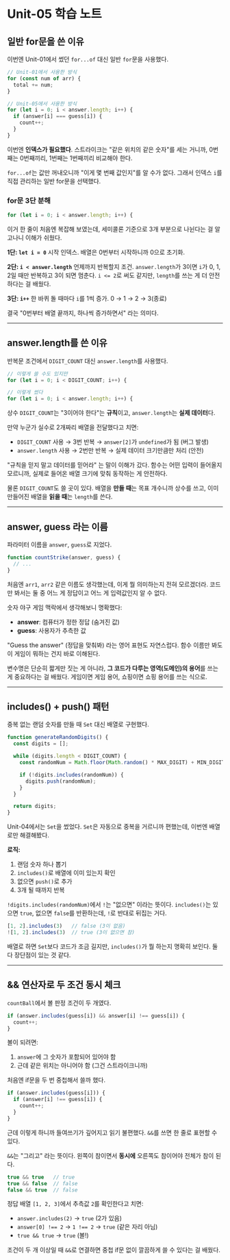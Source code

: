 # Unit-05 학습 노트

## 일반 for문을 쓴 이유

이번엔 Unit-01에서 썼던 `for...of` 대신 일반 `for`문을 사용했다.

```js
// Unit-01에서 사용한 방식
for (const num of arr) {
  total += num;
}

// Unit-05에서 사용한 방식
for (let i = 0; i < answer.length; i++) {
  if (answer[i] === guess[i]) {
    count++;
  }
}
```

이번엔 **인덱스가 필요했다**. 스트라이크는 "같은 위치의 같은 숫자"를 세는 거니까, 0번째는 0번째끼리, 1번째는 1번째끼리 비교해야 한다.

`for...of`는 값만 꺼내오니까 "이게 몇 번째 값인지"를 알 수가 없다. 그래서 인덱스 `i`를 직접 관리하는 일반 for문을 선택했다.

### for문 3단 분해

```js
for (let i = 0; i < answer.length; i++) {
```

이거 한 줄이 처음엔 복잡해 보였는데, 세미콜론 기준으로 3개 부분으로 나뉜다는 걸 알고나니 이해가 쉬웠다.

**1단: `let i = 0`**
시작 인덱스. 배열은 0번부터 시작하니까 0으로 초기화.

**2단: `i < answer.length`**
언제까지 반복할지 조건. `answer.length`가 3이면 `i`가 0, 1, 2일 때만 반복하고 3이 되면 멈춘다. `i <= 2`로 써도 같지만, `length`를 쓰는 게 더 안전하다는 걸 배웠다.

**3단: `i++`**
한 바퀴 돌 때마다 `i`를 1씩 증가. 0 → 1 → 2 → 3(종료)

결국 "0번부터 배열 끝까지, 하나씩 증가하면서" 라는 의미다.

---

## answer.length를 쓴 이유

반복문 조건에서 `DIGIT_COUNT` 대신 `answer.length`를 사용했다.

```js
// 이렇게 쓸 수도 있지만
for (let i = 0; i < DIGIT_COUNT; i++) {

// 이렇게 썼다
for (let i = 0; i < answer.length; i++) {
```

상수 `DIGIT_COUNT`는 "3이어야 한다"는 **규칙**이고, `answer.length`는 **실제 데이터**다.

만약 누군가 실수로 2개짜리 배열을 전달했다고 치면:
- `DIGIT_COUNT` 사용 → 3번 반복 → `answer[2]`가 `undefined`가 됨 (버그 발생)
- `answer.length` 사용 → 2번만 반복 → 실제 데이터 크기만큼만 처리 (안전)

"규칙을 믿지 말고 데이터를 믿어라" 는 말이 이해가 갔다. 함수는 어떤 입력이 들어올지 모르니까, 실제로 들어온 배열 크기에 맞춰 동작하는 게 안전하다.

물론 `DIGIT_COUNT`도 쓸 곳이 있다. 배열을 **만들 때**는 목표 개수니까 상수를 쓰고, 이미 만들어진 배열을 **읽을 때**는 `length`를 쓴다.

---

## answer, guess 라는 이름

파라미터 이름을 `answer`, `guess`로 지었다.

```js
function countStrike(answer, guess) {
  // ...
}
```

처음엔 `arr1`, `arr2` 같은 이름도 생각했는데, 이게 뭘 의미하는지 전혀 모르겠더라. 코드만 봐서는 둘 중 어느 게 정답이고 어느 게 입력값인지 알 수 없다.

숫자 야구 게임 맥락에서 생각해보니 명확했다:
- **answer**: 컴퓨터가 정한 정답 (숨겨진 값)
- **guess**: 사용자가 추측한 값

"Guess the answer" (정답을 맞춰봐) 라는 영어 표현도 자연스럽다. 함수 이름만 봐도 이 게임이 뭐하는 건지 바로 이해된다.

변수명은 단순히 짧게만 짓는 게 아니라, **그 코드가 다루는 영역(도메인)의 용어**를 쓰는 게 중요하다는 걸 배웠다. 게임이면 게임 용어, 쇼핑이면 쇼핑 용어를 쓰는 식으로.

---

## includes() + push() 패턴

중복 없는 랜덤 숫자를 만들 때 `Set` 대신 배열로 구현했다.

```js
function generateRandomDigits() {
  const digits = [];

  while (digits.length < DIGIT_COUNT) {
    const randomNum = Math.floor(Math.random() * MAX_DIGIT) + MIN_DIGIT;

    if (!digits.includes(randomNum)) {
      digits.push(randomNum);
    }
  }

  return digits;
}
```

Unit-04에서는 `Set`을 썼었다. `Set`은 자동으로 중복을 거르니까 편했는데, 이번엔 배열로만 해결해봤다.

**로직:**
1. 랜덤 숫자 하나 뽑기
2. `includes()`로 배열에 이미 있는지 확인
3. 없으면 `push()`로 추가
4. 3개 될 때까지 반복

`!digits.includes(randomNum)`에서 `!`는 "없으면" 이라는 뜻이다.
`includes()`는 있으면 `true`, 없으면 `false`를 반환하는데, `!`로 반대로 뒤집는 거다.

```js
[1, 2].includes(3)   // false (3이 없음)
![1, 2].includes(3)  // true (3이 없으면 참)
```

배열로 하면 `Set`보다 코드가 조금 길지만, `includes()`가 뭘 하는지 명확히 보인다. 둘 다 장단점이 있는 것 같다.

---

## && 연산자로 두 조건 동시 체크

`countBall`에서 볼 판정 조건이 두 개였다.

```js
if (answer.includes(guess[i]) && answer[i] !== guess[i]) {
  count++;
}
```

볼이 되려면:
1. `answer`에 그 숫자가 포함되어 있어야 함
2. 근데 같은 위치는 아니어야 함 (그건 스트라이크니까)

처음엔 if문을 두 번 중첩해서 쓸까 했다.

```js
if (answer.includes(guess[i])) {
  if (answer[i] !== guess[i]) {
    count++;
  }
}
```

근데 이렇게 하니까 들여쓰기가 깊어지고 읽기 불편했다. `&&`를 쓰면 한 줄로 표현할 수 있다.

`&&`는 "그리고" 라는 뜻이다. 왼쪽이 참이면서 **동시에** 오른쪽도 참이어야 전체가 참이 된다.

```js
true && true   // true
true && false  // false
false && true  // false
```

정답 배열 `[1, 2, 3]`에서 추측값 `2`를 확인한다고 치면:
- `answer.includes(2)` → `true` (2가 있음)
- `answer[0] !== 2` → `1 !== 2` → `true` (같은 자리 아님)
- `true && true` → `true` (볼!)

조건이 두 개 이상일 때 `&&`로 연결하면 중첩 if문 없이 깔끔하게 쓸 수 있다는 걸 배웠다.
